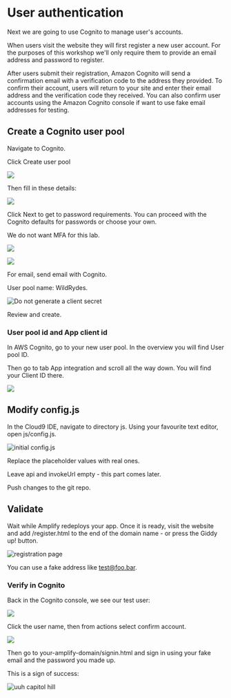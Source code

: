 # User authentication

Next we are going to use Cognito to manage user's accounts.

When users visit the website they will first register a new user account. For the purposes of this workshop we'll only require them to provide an email address and password to register.&#x20;

After users submit their registration, Amazon Cognito will send a confirmation email with a verification code to the address they provided. To confirm their account, users will return to your site and enter their email address and the verification code they received. You can also confirm user accounts using the Amazon Cognito console if want to use fake email addresses for testing.

## Create a Cognito user pool&#x20;

Navigate to Cognito.&#x20;

Click Create user pool&#x20;

![](<../../.gitbook/assets/image (253).png>)

Then fill in these details:

![](<../../.gitbook/assets/image (250).png>)

Click Next to get to password requirements. You can proceed with the Cognito defaults for passwords or choose your own.&#x20;

We do not want MFA for this lab.&#x20;

![](<../../.gitbook/assets/image (127).png>)

![](<../../.gitbook/assets/image (389).png>)

For email, send email with Cognito.&#x20;

User pool name: WildRydes.

![Do not generate a client secret](<../../.gitbook/assets/image (196).png>)

Review and create.

### User pool id and App client id

In AWS Cognito, go to your new user pool. In the overview you will find User pool ID.&#x20;

Then go to tab App integration and scroll all the way down. You will find your Client ID there.&#x20;

![](<../../.gitbook/assets/image (264).png>)

## Modify config.js

In the Cloud9 IDE, navigate to directory js. Using your favourite text editor, open js/config.js.

![initial config.js](<../../.gitbook/assets/image (117).png>)

Replace the placeholder values with real ones.&#x20;

Leave api and invokeUrl empty - this part comes later.&#x20;

Push changes to the git repo.&#x20;

## Validate

Wait while Amplify redeploys your app. Once it is ready, visit the website and add /register.html to the end of the domain name - or press the Giddy up! button.&#x20;

![registration page](<../../.gitbook/assets/image (42).png>)

You can use a fake address like test@foo.bar.&#x20;

### Verify in Cognito

Back in the Cognito console, we see our test user:

![](<../../.gitbook/assets/image (191).png>)

Click the user name, then from actions select confirm account.

![](<../../.gitbook/assets/image (278).png>)

Then go to your-amplify-domain/signin.html and sign in using your fake email and the password you made up.&#x20;

This is a sign of success:

![uuh capitol hill](<../../.gitbook/assets/image (109).png>)

